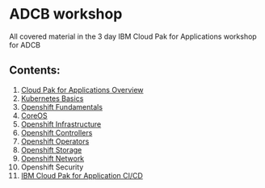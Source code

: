 # ADCB workshop

All covered material in the 3 day IBM Cloud Pak for Applications workshop for ADCB

## Contents:

1.  [Cloud Pak for Applications Overview](https://github.com/hakamaq/adcb-cp4a-workshop/blob/master/Slides/CP4A-Overview.pdf)
2.  [Kubernetes Basics](https://github.com/hakamaq/adcb-cp4a-workshop/blob/master/Slides/Kubernetes%20Basics.pdf)
3.  [Openshift Fundamentals ](https://github.com/hakamaq/adcb-cp4a-workshop/blob/master/Slides/OCP-Fundamentals.pdf)
4.  [CoreOS](https://github.com/hakamaq/adcb-cp4a-workshop/blob/master/Slides/Openshift-CoreOS.pdf)
5.  [Openshift Infrastructure](https://github.com/hakamaq/adcb-cp4a-workshop/blob/master/Slides/OpenShift-Infrastructure.pdf)
6.  [Openshift Controllers](https://github.com/hakamaq/adcb-cp4a-workshop/blob/master/Slides/OCP-Controllers.pdf)
7.  [Openshift Operators](https://github.com/hakamaq/adcb-cp4a-workshop/blob/master/Slides/OCP-Operator.pdf)
8.  [Openshift Storage](https://github.com/hakamaq/adcb-cp4a-workshop/blob/master/Slides/OCP-Storage-OCS.pdf)
9.  [Openshift Network](https://github.com/hakamaq/adcb-cp4a-workshop/blob/master/Slides/Openshift-Networking.pdf)
10.  Openshift Security
11.  [IBM Cloud Pak for Application CI/CD](https://github.com/hakamaq/adcb-cp4a-workshop/blob/master/Slides/OCP-CI_CD.pdf)
